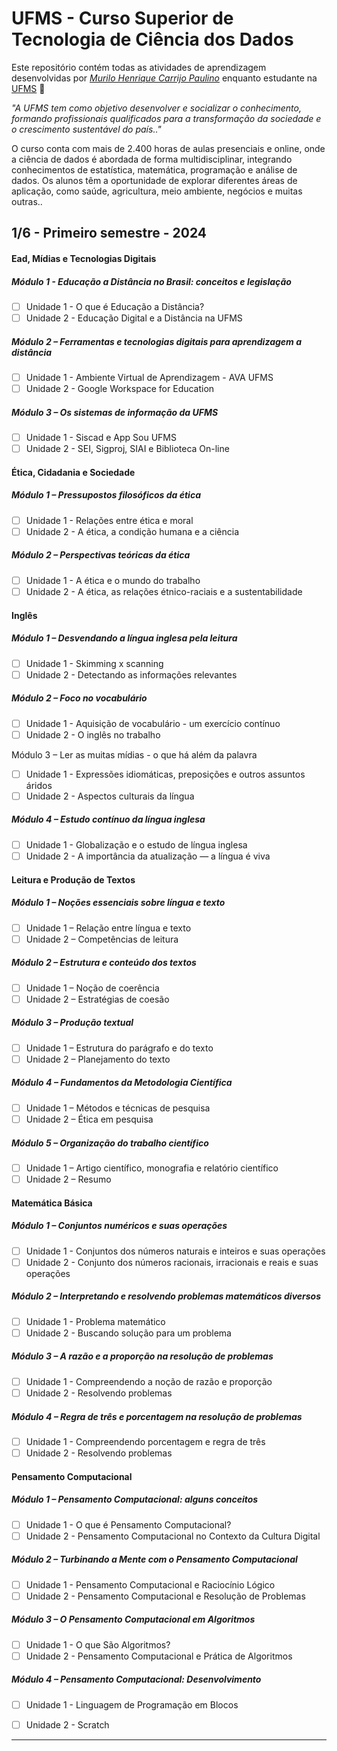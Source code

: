 # UFMS - Curso Superior de Tecnologia de Ciência dos Dados

Este repositório contém todas as atividades de aprendizagem desenvolvidas por _[Murilo Henrique Carrijo Paulino](https://www.linkedin.com/in/murilo-carrijo/)_ enquanto estudante na [UFMS](https://www.ufms.br/) :rocket:

_"A UFMS tem como objetivo desenvolver e socializar o conhecimento, formando profissionais qualificados para a transformação da sociedade e o crescimento sustentável do país.."_

O curso conta com mais de 2.400 horas de aulas presenciais e online, onde a ciência de dados é abordada de forma multidisciplinar, integrando conhecimentos de estatística, matemática, programação e análise de dados. Os alunos têm a oportunidade de explorar diferentes áreas de aplicação, como saúde, agricultura, meio ambiente, negócios e muitas outras..

## 1/6 - Primeiro semestre - 2024

#### Ead, Mídias e Tecnologias Digitais
  ##### Módulo 1 - Educação a Distância no Brasil: conceitos e legislação
  - [ ] Unidade 1 - O que é Educação a Distância?
  - [ ] Unidade 2 - Educação Digital e a Distância na UFMS

  ##### Módulo 2 – Ferramentas e tecnologias digitais para aprendizagem a distância
  - [ ] Unidade 1 - Ambiente Virtual de Aprendizagem - AVA UFMS
  - [ ] Unidade 2 - Google Workspace for Education

  ##### Módulo 3 – Os sistemas de informação da UFMS
  - [ ] Unidade 1 - Siscad e App Sou UFMS
  - [ ] Unidade 2 - SEI, Sigproj, SIAI e Biblioteca On-line

#### Ética, Cidadania e Sociedade
  ##### Módulo 1 – Pressupostos filosóficos da ética
  - [ ] Unidade 1  - Relações entre ética e moral
  - [ ] Unidade 2  - A ética, a condição humana e a ciência

  ##### Módulo 2 – Perspectivas teóricas da ética
  - [ ] Unidade 1  - A ética e o mundo do trabalho
  - [ ] Unidade 2  - A ética, as relações étnico-raciais e a sustentabilidade

#### Inglês
  ##### Módulo 1 – Desvendando a língua inglesa pela leitura
  - [ ] Unidade 1 - Skimming x scanning
  - [ ] Unidade 2 - Detectando as informações relevantes

  ##### Módulo 2 – Foco no vocabulário
  - [ ] Unidade 1 - Aquisição de vocabulário - um exercício contínuo
  - [ ] Unidade 2 - O inglês no trabalho

  Módulo 3 – Ler as muitas mídias - o que há além da palavra
  - [ ] Unidade 1 - Expressões idiomáticas, preposições e outros assuntos áridos
  - [ ] Unidade 2 - Aspectos culturais da língua

  ##### Módulo 4 – Estudo contínuo da língua inglesa
  - [ ] Unidade 1 - Globalização e o estudo de língua inglesa
  - [ ] Unidade 2 - A importância da atualização — a língua é viva

#### Leitura e Produção de Textos
  ##### Módulo 1 – Noções essenciais sobre língua e texto
  - [ ] Unidade 1 – Relação entre língua e texto
  - [ ] Unidade 2 – Competências de leitura

  ##### Módulo 2 – Estrutura e conteúdo dos textos
  - [ ] Unidade 1 – Noção de coerência
  - [ ] Unidade 2 – Estratégias de coesão

  ##### Módulo 3 – Produção textual
  - [ ] Unidade 1 – Estrutura do parágrafo e do texto
  - [ ] Unidade 2 – Planejamento do texto

  ##### Módulo 4 – Fundamentos da Metodologia Científica
  - [ ] Unidade 1 – Métodos e técnicas de pesquisa
  - [ ] Unidade 2 – Ética em pesquisa

  ##### Módulo 5 – Organização do trabalho científico
  - [ ] Unidade 1 – Artigo científico, monografia e relatório científico
  - [ ] Unidade 2 – Resumo

#### Matemática Básica
  ##### Módulo 1 – Conjuntos numéricos e suas operações
  - [ ] Unidade 1  - Conjuntos dos números naturais e inteiros e suas operações
  - [ ] Unidade 2  - Conjunto dos números racionais, irracionais e reais e suas operações

  ##### Módulo 2 – Interpretando e resolvendo problemas matemáticos diversos
  - [ ] Unidade 1  - Problema matemático
  - [ ] Unidade 2  - Buscando solução para um problema

  ##### Módulo 3 – A razão e a proporção na resolução de problemas
  - [ ] Unidade 1  - Compreendendo a noção de razão e proporção
  - [ ] Unidade 2  - Resolvendo problemas

  ##### Módulo 4 – Regra de três e porcentagem na resolução de problemas
  - [ ] Unidade 1  - Compreendendo porcentagem e regra de três
  - [ ] Unidade 2  - Resolvendo problemas

#### Pensamento Computacional
  ##### Módulo 1 –  Pensamento Computacional: alguns conceitos
  - [ ] Unidade 1 -  O que é Pensamento Computacional?
  - [ ] Unidade 2 - Pensamento Computacional no Contexto da Cultura Digital

  ##### Módulo 2 – Turbinando a Mente com o Pensamento Computacional
  - [ ] Unidade 1  -  Pensamento Computacional e Raciocínio Lógico
  - [ ] Unidade 2  -  Pensamento Computacional e Resolução de Problemas

  ##### Módulo 3 –  O Pensamento Computacional em Algoritmos
  - [ ] Unidade 1  - O que São Algoritmos?
  - [ ] Unidade 2  - Pensamento Computacional e Prática de Algoritmos

  ##### Módulo 4 –   Pensamento Computacional: Desenvolvimento
  - [ ] Unidade 1 - Linguagem de Programação em Blocos
  - [ ] Unidade 2 - Scratch


---

